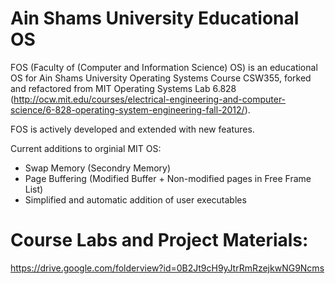 # Ain Shams University Educational OS
FOS (Faculty of (Computer and Information Science) OS) is an educational OS for Ain Shams University Operating Systems Course CSW355, forked and refactored from MIT Operating Systems Lab 6.828 (http://ocw.mit.edu/courses/electrical-engineering-and-computer-science/6-828-operating-system-engineering-fall-2012/).

FOS is actively developed and extended with new features.

Current additions to orginial MIT OS:
 - Swap Memory (Secondry Memory)
 - Page Buffering (Modified Buffer + Non-modified pages in Free Frame List)
 - Simplified and automatic addition of user executables

# Course Labs and Project Materials:
https://drive.google.com/folderview?id=0B2Jt9cH9yJtrRmRzejkwNG9Ncms

